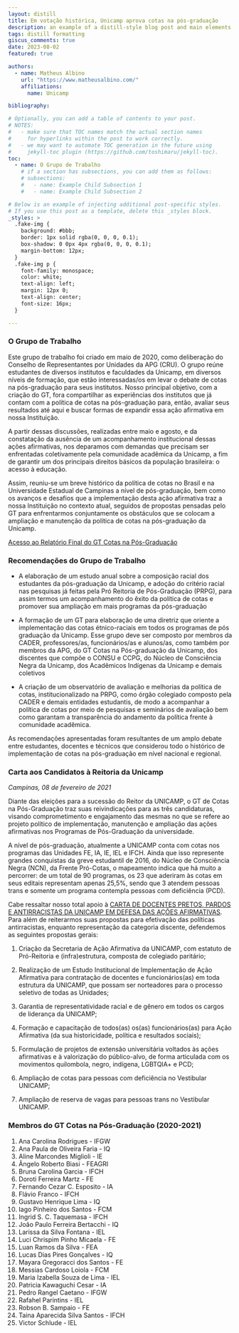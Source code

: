 ```yaml
---
layout: distill
title: Em votação histórica, Unicamp aprova cotas na pós-graduação
description: an example of a distill-style blog post and main elements
tags: distill formatting
giscus_comments: true
date: 2023-08-02
featured: true

authors:
  - name: Matheus Albino
    url: "https://www.matheusalbino.com/"
    affiliations:
      name: Unicamp

bibliography: 

# Optionally, you can add a table of contents to your post.
# NOTES:
#   - make sure that TOC names match the actual section names
#     for hyperlinks within the post to work correctly.
#   - we may want to automate TOC generation in the future using
#     jekyll-toc plugin (https://github.com/toshimaru/jekyll-toc).
toc:
  - name: O Grupo de Trabalho
    # if a section has subsections, you can add them as follows:
    # subsections:
    #   - name: Example Child Subsection 1
    #   - name: Example Child Subsection 2

# Below is an example of injecting additional post-specific styles.
# If you use this post as a template, delete this _styles block.
_styles: >
  .fake-img {
    background: #bbb;
    border: 1px solid rgba(0, 0, 0, 0.1);
    box-shadow: 0 0px 4px rgba(0, 0, 0, 0.1);
    margin-bottom: 12px;
  }
  .fake-img p {
    font-family: monospace;
    color: white;
    text-align: left;
    margin: 12px 0;
    text-align: center;
    font-size: 16px;
  }

---
```


### O Grupo de Trabalho

Este grupo de trabalho foi criado em maio de 2020, como deliberação do Conselho de Representantes por Unidades da APG (CRU). O grupo reúne estudantes de diversos institutos e faculdades da Unicamp, em diversos níveis de formação, que estão interessadas/os em levar o debate de cotas na pós-graduação para seus institutos. Nosso principal objetivo, com a criação do GT, fora compartilhar as experiências dos institutos que já contam com a política de cotas na pós-graduação para, então, avaliar seus resultados até aqui e buscar formas de expandir essa ação afirmativa em nossa Instituição.

A partir dessas discussões, realizadas entre maio e agosto, e da constatação da ausência de um acompanhamento institucional dessas ações afirmativas, nos deparamos com demandas que precisam ser enfrentadas coletivamente pela comunidade acadêmica da Unicamp, a fim de garantir um dos principais direitos básicos da população brasileira: o acesso à educação. 

Assim, reuniu-se um breve histórico da política de cotas no Brasil e na Universidade Estadual de Campinas a nível de pós-graduação, bem como os avanços e desafios que a implementação desta ação afirmativa traz a nossa Instituição no contexto atual, seguidos de propostas pensadas pelo GT para enfrentarmos conjuntamente os obstáculos que se colocam a ampliação e manutenção da política de cotas na pós-graduação da Unicamp. 

[Acesso ao Relatório Final do GT Cotas na Pós-Graduação](https://drive.google.com/file/d/1LZg_4GtasZCd0YtW0p0Vsgb8bjMl3XMt/view?usp=sharing)

### Recomendações do Grupo de Trabalho

* A elaboração de um estudo anual sobre a composição racial dos estudantes da pós-graduação da Unicamp, e adoção do critério racial nas pesquisas já feitas pela Pró Reitoria de Pós-Graduação (PRPG), para assim termos um acompanhamento do êxito da política de cotas e promover sua ampliação em mais programas da pós-graduação

* A formação de um GT para  elaboração de uma diretriz que oriente a implementação das cotas étnico-raciais em todos os programas de pós graduação da Unicamp. Esse grupo deve ser composto por membros da CADER, professores/as, funcionários/as e alunos/as, como também por membros da APG, do GT Cotas na Pós-graduação da Unicamp, dos discentes que compõe o CONSU e CCPG, do Núcleo de Consciência Negra da Unicamp, dos Acadêmicos Indígenas da Unicamp e demais coletivos

* A criação de um observatório de avaliação e melhorias da política de cotas, institucionalizado na PRPG, como órgão colegiado composto pela CADER e demais entidades estudantis, de modo a acompanhar a política de cotas por meio de pesquisas e seminários de avaliação bem como garantam a transparência do andamento da política frente à comunidade acadêmica.

As recomendações apresentadas foram resultantes de um amplo debate entre estudantes, docentes e técnicos que considerou todo o histórico de implementação de cotas na pós-graduação em nível nacional e regional.

### Carta aos Candidatos à Reitoria da Unicamp

*Campinas, 08 de fevereiro de 2021*

Diante das eleições para a sucessão do Reitor da UNICAMP, o GT de Cotas na Pós-Graduação traz suas reivindicações para as três candidaturas, visando comprometimento e engajamento das mesmas no que se refere ao projeto político de implementação, manutenção e ampliação das ações afirmativas nos Programas de Pós-Graduação da universidade.

A nível de pós-graduação, atualmente a UNICAMP conta com cotas nos programas das Unidades FE, IA, IE, IEL e IFCH. Ainda que isso represente grandes conquistas da greve estudantil de 2016, do Núcleo de Consciência Negra (NCN), da Frente Pró-Cotas, o mapeamento indica que há muito a percorrer: de um total de 90 programas, os 23 que aderiram às cotas em seus editais representam apenas 25,5%, sendo que 3 atendem pessoas trans e somente um programa contempla pessoas com deficiência (PCD). 

Cabe ressaltar nosso total apoio à [CARTA DE DOCENTES PRETOS, PARDOS E ANTIRRACISTAS DA UNICAMP EM DEFESA DAS AÇÕES AFIRMATIVAS](https://docs.google.com/forms/d/e/1FAIpQLScK3-61bJ127AoN2AJHxNvMmkiTjzW1DqiN6FYnQs9PRVYshg/viewform). Para além de reiterarmos suas propostas para efetivação das políticas antirracistas, enquanto representação da categoria discente, defendemos as seguintes propostas gerais:

1. Criação da Secretaria de Ação Afirmativa da UNICAMP, com estatuto de Pró-Reitoria e (infra)estrutura, composta de colegiado paritário; 

2. Realização de um Estudo Institucional de Implementação de Ação Afirmativa para contratação de docentes e funcionários(as) em toda estrutura da UNICAMP, que possam ser norteadores para o processo seletivo de todas as Unidades;

3. Garantia de representatividade racial e de gênero em todos os cargos de liderança da UNICAMP;

4. Formação e capacitação de todos(as) os(as) funcionários(as) para Ação Afirmativa (da sua historicidade, política e resultados sociais);

5. Formulação de projetos de extensão universitária voltados às ações afirmativas e à valorização do público-alvo, de forma articulada com os movimentos quilombola, negro, indígena, LGBTQIA+ e PCD;

6. Ampliação de cotas para pessoas com deficiência no Vestibular UNICAMP;

7. Ampliação de reserva de vagas para pessoas trans no Vestibular UNICAMP.

### Membros do GT Cotas na Pós-Graduação (2020-2021)

1. Ana Carolina Rodrigues - IFGW
2. Ana Paula de Oliveira Faria - IQ
3. Aline Marcondes Miglioli - IE
4. Ângelo Roberto Biasi - FEAGRI
5. Bruna Carolina Garcia - IFCH
6. Doroti Ferreira Martz - FE
7. Fernando Cezar C. Esposito - IA
8. Flávio Franco - IFCH
9. Gustavo Henrique Lima - IQ
10. Iago Pinheiro dos Santos - FCM
11. Ingrid S. C. Taquemasa - IFCH
12. João Paulo Ferreira Bertacchi - IQ
13. Larissa da Silva Fontana - IEL
14. Luci Chrispim Pinho Micaela - FE
15. Luan Ramos da Silva - FEA
16. Lucas Dias Pires Gonçalves - IQ
17. Mayara Gregoracci dos Santos - FE
18. Messias Cardoso Loiola - FCM
19. Maria Izabella Souza de Lima - IEL
20. Patricia Kawaguchi Cesar - IA
21. Pedro Rangel Caetano - IFGW
22. Rafahel Parintins - IEL
23. Robson B. Sampaio - FE
24. Taina Aparecida Silva Santos - IFCH
25. Victor Schlude - IEL
